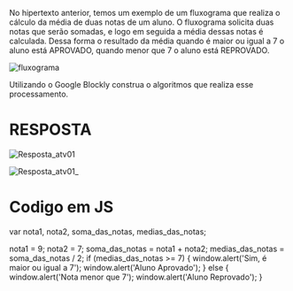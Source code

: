 No hipertexto anterior, temos um exemplo de um fluxograma que realiza o cálculo da média de duas notas de um aluno. O fluxograma solicita duas notas que serão somadas, e logo em seguida a média dessas notas é calculada. Dessa forma o resultado da média quando é maior ou igual a 7 o aluno está APROVADO, quando menor que 7 o aluno está REPROVADO.

![fluxograma](https://github.com/jedsonjhones/Softex-Backend/assets/39849707/f4d30879-07d8-4fcc-bed4-194118ef72a9)

Utilizando o Google Blockly construa o algoritmos que realiza esse processamento.

# RESPOSTA

![Resposta_atv01](https://github.com/jedsonjhones/Softex-Backend/assets/39849707/2cf6e9f6-deb8-4fa9-9f79-3282f0e13818)

![Resposta_atv01_](https://github.com/jedsonjhones/Softex-Backend/assets/39849707/6a55da47-1cec-4e03-a972-7cce5ea5b96c)

# Codigo em JS

var nota1, nota2, soma_das_notas, medias_das_notas;


nota1 = 9;
nota2 = 7;
soma_das_notas = nota1 + nota2;
medias_das_notas = soma_das_notas / 2;
if (medias_das_notas >= 7) {
  window.alert('Sim, é maior ou igual a 7');
  window.alert('Aluno Aprovado');
} else {
  window.alert('Nota menor que 7');
  window.alert('Aluno Reprovado');
}
